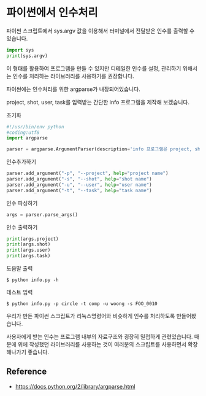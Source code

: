 # 파이썬에서 인수처리
파이썬 스크립트에서 sys.argv 값을 이용해서 터미널에서 전달받은 인수를 출력할 수 있습니다.

```python
import sys
print(sys.argv)
```

이 형태를 활용하여 프로그램을 만들 수 있지만 디테일한 인수를 설정, 관리하기 위해서는 인수를 처리하는 라이브러리를 사용하기를 권장합니다.

파이썬에는 인수처리를 위한 argparse가 내장되어있습니다.

project, shot, user, task를 입력받는 간단한 info 프로그램을 제작해 보겠습니다.

초기화
```python
#!/usr/bin/env python
#coding:utf8
import argparse

parser = argparse.ArgumentParser(description='info 프로그램은 project, shot, user, task 정보를 입력받아서 출력합니다.', epilog="© 2018. lazypic. all rights reserved"))
```

인수추가하기
```python
parser.add_argument("-p", "--project", help="project name")
parser.add_argument("-s", "--shot", help="shot name")
parser.add_argument("-u", "--user", help="user name")
parser.add_argument("-t", "--task", help="task name")
```

인수 파싱하기
```python
args = parser.parse_args()
```

인수 출력하기
```python
print(args.project)
print(args.shot)
print(args.user)
print(args.task)
```

도움말 출력
```
$ python info.py -h
```

테스트 입력

```
$ python info.py -p circle -t comp -u woong -s FOO_0010
```

우리가 만든 파이썬 스크립트가 리눅스명령어와 비슷하게 인수를 처리하도록 만들어봤습니다.

사용자에게 받는 인수는 프로그램 내부의 자료구조와 굉장히 밀접하게 관련있습니다.
때문에 위에 작성했던 라이브러리를 사용하는 것이 여러분의 스크립트를 사용하면서 확장해나가기 좋습니다.

## Reference
- https://docs.python.org/2/library/argparse.html